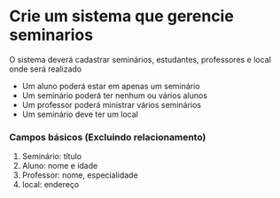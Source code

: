 # Crie um sistema que gerencie seminarios

O sistema deverá cadastrar seminários, estudantes, professores e local onde será realizado

- Um aluno poderá estar em apenas um seminário
- Um seminário poderá ter nenhum ou vários alunos
- Um professor poderá ministrar vários seminários
- Um seminário deve ter um local

### Campos básicos (Excluindo relacionamento)

1. Seminário: título
2. Aluno: nome e idade
3. Professor: nome, especialidade
4. local: endereço